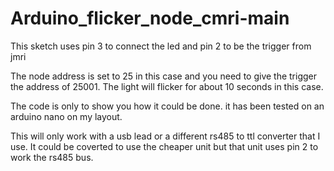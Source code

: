 # Arduino_flicker_node_cmri-main

This sketch uses pin 3 to connect the led and pin 2 to be the trigger from jmri

The node address is set to 25 in this case and you need to give the trigger the address of 25001.
The light will flicker for about 10 seconds in this case.

The code is only to show you how it could be done. it has been tested on an arduino nano on my layout.

This will only work with a usb lead or a different rs485 to ttl converter that I use. It could be coverted to use the cheaper unit
but that unit uses pin 2 to work the rs485 bus.
